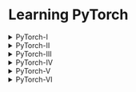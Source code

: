 # Learning PyTorch

<details>
<summary>PyTorch-I</summary>
<br>

   * Image is a tensor?
   * Creating Scalar, Vector, and Tensor.
   * Mathematical operation on tensors.
   * Convert vector to matrices.
   * Accessing elements in a tensors.
   * Selecting rows/columns of a tensors.
   * Elementwise and matrix multiplication between tensors.
   * Combining Elements in a tensor.
   * Dot Product of a tensor.
   * Matrix-Vector Multiplication.

</details>

<details>
<summary>PyTorch-II</summary>
<br>
<strong>Named Tensors</strong>

   - How to declare named dimensions?
   - Manipulating using named dimensions.
   - Renaming dimensions.

<strong>Tensor Storage</strong>

   - View storage object of a tensor.
   - Accessing and modifying a tensor using storage location.
   - Storage Offset.
   
<strong>Stride</strong>

   - Find the stride of a tensor.
   - Storage and Stride.
   - Accessing elements using stride and index.
   - Comparing index and stride based element.

</details>

<details>
<summary>PyTorch-III</summary>
<br>

   - Introducing Batch Dimension.

   - Load Batch Of Images (Not Recommended Approach).

   - Normalization
   
        - Resize.
        - Standardization.
        - Plotting.

   - Creating One-Hot Encoding.

        - Convert Vector Into One-Hot Encoded Matrix.
        - Sample Example On Scatter_ with Zero and One Dimension.
        - Filter observation based on Condition.

   - Norm
        - L2 Norm
        - L1 Norm

</details>

<details>
<summary>PyTorch-IV</summary>
<br>

   - Handling Time Series Data.
   - Handling Text Data.
</details>

<details>
<summary>PyTorch-V</summary>
<br>

   - Building a simple Linear model.
   - Computing derivative.
   - Training and computing loss.
   - Using Autograd.
   - Turn tensor to a learnable parameter.
   - Training and Updating parameters using Autograd.

</details>

<details>
<summary>PyTorch-VI</summary>
<br>

   - Using Pytorch Optimizer.
   - Splitting Dataset.
   - Training without no_grad.
   - Training with no_grad.
   - Creating Polynomial Model.
   - Building Neural Network Using nn.Module.
   - Building Neural Network With One Hidden Layer.
   - Finding total number of parameters in the model.
   - Building Sequential Model using OrderedDict and Named Layers.
   - Training the model and predicting on validation samples.

</details>
